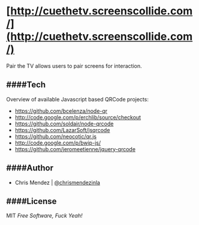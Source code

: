 [http://cuethetv.screenscollide.com/](http://cuethetv.screenscollide.com/)
=========

Pair the TV allows users to pair screens for interaction.

####Tech
-
Overview of available Javascript based QRCode projects:

- https://github.com/bcelenza/node-qr
- http://code.google.com/p/erchlib/source/checkout
- https://github.com/soldair/node-qrcode
- https://github.com/LazarSoft/jsqrcode
- https://github.com/neocotic/qr.js
- http://code.google.com/p/bwip-js/
- https://github.com/jeromeetienne/jquery-qrcode

####Author
-
- Chris Mendez | [@chrismendezinla](http://twitter.com/chrismendezinla)

####License
-
MIT
*Free Software, Fuck Yeah!*
